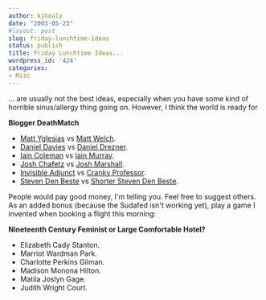 ```yaml
---
author: kjhealy
date: "2003-05-23"
#layout: post
slug: friday-lunchtime-ideas
status: publish
title: Friday Lunchtime Ideas...
wordpress_id: '424'
categories:
- Misc
---
```


... are usually not the best ideas, especially when you have some kind of horrible sinus/allergy thing going on. However, I think the world is ready for

**Blogger DeathMatch**

-   [Matt Yglesias](http://www.matthewyglesias.com) vs [Matt Welch](http://www.mattwelch.com/warblog.html).
-   [Daniel Davies](http://d-squareddigest.blogspot.com/) vs [Daniel Drezner](http://www.drezner.blogspot.com/).
-   [Iain Coleman](http://www.iainjcoleman.net/mrhappy/) vs [Iain Murray](http://englandssword.blogspot.com/).
-   [Josh Chafetz](http://oxblog.blogspot.com/) vs [Josh Marshall](http://www.talkingpointsmemo.com/).
-   [Invisible Adjunct](http://www.invisibleadjunct.com/) vs [Cranky Professor](http://crankyprofessor.com/).
-   [Steven Den Beste](http://www.denbeste.nu/) vs [Shorter Steven Den Beste](http://www.j-bradford-delong.net/movable_type/archives/001560.html).

People would pay good money, I'm telling you. Feel free to suggest others. As an added bonus (because the Sudafed isn't working yet), play a game I invented when booking a flight this morning:

**Nineteenth Century Feminist or Large Comfortable Hotel?**

-   Elizabeth Cady Stanton.
-   Marriot Wardman Park.
-   Charlotte Perkins Gilman.
-   Madison Monona Hilton.
-   Matila Joslyn Gage.
-   Judith Wright Court.

